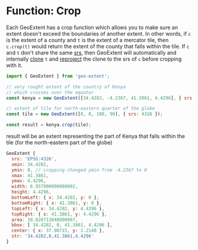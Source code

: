 # Function: Crop
Each GeoExtent has a crop function which allows you to make sure an extent doesn't exceed the boundaries of another extent.  In other words, if `c` is the extent of a county and `t` is the extent of a mercator tile, then `c.crop(t)` would return the extent of the county that falls within the tile.
If `c` and `t` don't share the same [srs](https://en.wikipedia.org/wiki/Spatial_reference_system), then GeoExtent will automatically and internally [clone](https://github.com/DanielJDufour/geo-extent/blob/main/docs/functions/clone.md) `t` and [reproject](https://github.com/DanielJDufour/geo-extent/blob/main/docs/functions/reproj.md) the clone to the srs of `c` before cropping with it.

```js
import { GeoExtent } from 'geo-extent';

// very rought extent of the country of Kenya
// which crosses over the equator
const kenya = new GeoExtent([34.4282, -4.2367, 41.3861, 4.4296], { srs: 4326 });

// extent of tile for north-eastern quarter of the globe
const tile = new GeoExtent([0, 0, 180, 90], { srs: 4326 });

const result = kenya.crop(tile);
```
result will be an extent representing the part of Kenya
that falls within the tile (for the north-eastern part of the globe)
```js
GeoExtent {
  srs: 'EPSG:4326',
  xmin: 34.4282,
  ymin: 0, // cropping changed ymin from -4.2367 to 0
  xmax: 41.3861,
  ymax: 4.4296,
  width: 6.957900000000002,
  height: 4.4296,
  bottomLeft: { x: 34.4282, y: 0 },
  bottomRight: { x: 41.3861, y: 0 },
  topLeft: { x: 34.4282, y: 4.4296 },
  topRight: { x: 41.3861, y: 4.4296 },
  area: 30.820713840000007,
  bbox: [ 34.4282, 0, 41.3861, 4.4296 ],
  center: { x: 37.90715, y: 2.2148 },
  str: '34.4282,0,41.3861,4.4296'
}
```

